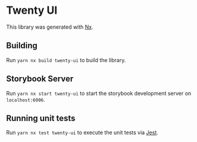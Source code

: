 # Twenty UI

This library was generated with [Nx](https://nx.dev).

## Building

Run `yarn nx build twenty-ui` to build the library.

## Storybook Server

Run `yarn nx start twenty-ui` to start the storybook development server on `localhost:6006`.

## Running unit tests

Run `yarn nx test twenty-ui` to execute the unit tests via [Jest](https://jestjs.io).
